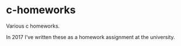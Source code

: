 # c-homeworks
Various c homeworks.

In 2017 I've written these as a homework assignment at the university.
